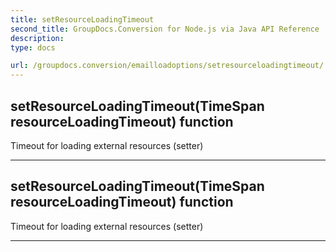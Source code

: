 ```yaml
---
title: setResourceLoadingTimeout
second_title: GroupDocs.Conversion for Node.js via Java API Reference
description: 
type: docs

url: /groupdocs.conversion/emailloadoptions/setresourceloadingtimeout/
---
```


## setResourceLoadingTimeout(TimeSpan resourceLoadingTimeout)  function

 Timeout for loading external resources (setter)


---


## setResourceLoadingTimeout(TimeSpan resourceLoadingTimeout)  function

 Timeout for loading external resources (setter)


---


